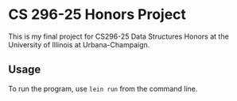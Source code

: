 # CS 296-25 Honors Project
This is my final project for CS296-25 Data Structures Honors at the University of Illinois at Urbana-Champaign.

## Usage
To run the program, use `lein run` from the command line.
